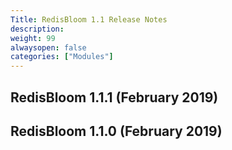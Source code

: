 ```yaml
---
Title: RedisBloom 1.1 Release Notes
description:
weight: 99
alwaysopen: false
categories: ["Modules"]
---
```

## RedisBloom 1.1.1 (February 2019)

## RedisBloom 1.1.0 (February 2019)
